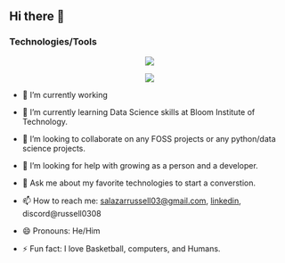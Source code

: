 ## Hi there 👋

### Technologies/Tools
<p align="center">
  <a href="https://skillicons.dev">
    <img src="https://skillicons.dev/icons?i=py,sklearn,flask,django,postgres,sqlite,tensorflow,git,github" />
  </a>
</p>
<p align="center">
  <a href="https://skillicons.dev">
    <img src="https://skillicons.dev/icons?i=apple,neovim,obsidian,discord,docker" />
  </a>
</p>


- 🔭 I’m currently working 

- 🌱 I’m currently learning Data Science skills at Bloom Institute of Technology.

- 👯 I’m looking to collaborate on any FOSS projects or any python/data science projects.

- 🤔 I’m looking for help with growing as a person and a developer.

- 💬 Ask me about my favorite technologies to start a converstion.

- 📫 How to reach me: salazarrussell03@gmail.com, [linkedin](https://www.linkedin.com/in/russell-salazar/), discord@russell0308

- 😄 Pronouns: He/Him

- ⚡ Fun fact: I love Basketball, computers, and Humans.
